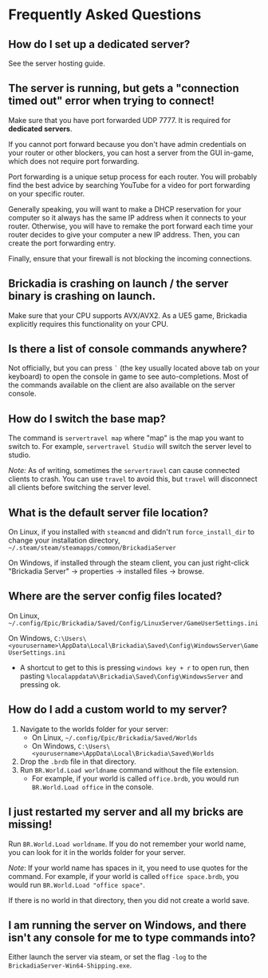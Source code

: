 # Frequently Asked Questions
## How do I set up a dedicated server?
See the server hosting guide.

## The server is running, but gets a "connection timed out" error when trying to connect!
Make sure that you have port forwarded UDP 7777. It is required for **dedicated servers**.

If you cannot port forward because you don't have admin credentials on your router or other blockers, you can host a server from the GUI in-game, which does not require port forwarding.

Port forwarding is a unique setup process for each router. You will probably find the best advice by searching YouTube for a video for port forwarding on your specific router.

Generally speaking, you will want to make a DHCP reservation for your computer so it always has the same IP address when it connects to your router. Otherwise, you will have to remake the
port forward each time your router decides to give your computer a new IP address. Then, you can create the port forwarding entry.

Finally, ensure that your firewall is not blocking the incoming connections.

## Brickadia is crashing on launch / the server binary is crashing on launch.
Make sure that your CPU supports AVX/AVX2. As a UE5 game, Brickadia explicitly requires this functionality on your CPU.

## Is there a list of console commands anywhere?
Not officially, but you can press `` ` `` (the key usually located above tab on your keyboard) to open the console in game to see auto-completions.
Most of the commands available on the client are also available on the server console.

## How do I switch the base map?
The command is `servertravel map` where "map" is the map you want to switch to. For example, `servertravel Studio` will switch the server level to studio.

*Note:* As of writing, sometimes the `servertravel` can cause connected clients to crash. You can use `travel` to avoid this, but `travel` will disconnect
all clients before switching the server level.

## What is the default server file location?
On Linux, if you installed with `steamcmd` and didn't run `force_install_dir` to change your installation directory, `~/.steam/steam/steamapps/common/BrickadiaServer`

On Windows, if installed through the steam client, you can just right-click "Brickadia Server" -> properties -> installed files -> browse.

## Where are the server config files located?
On Linux, `~/.config/Epic/Brickadia/Saved/Config/LinuxServer/GameUserSettings.ini`

On Windows, `C:\Users\<yourusername>\AppData\Local\Brickadia\Saved\Config\WindowsServer\GameUserSettings.ini`

- A shortcut to get to this is pressing `windows key + r` to open run, then pasting `%localappdata%\Brickadia\Saved\Config\WindowsServer` and pressing ok.

## How do I add a custom world to my server?
1. Navigate to the worlds folder for your server:
    - On Linux, `~/.config/Epic/Brickadia/Saved/Worlds`
    - On Windows, `C:\Users\<yourusername>\AppData\Local\Brickadia\Saved\Worlds`
2. Drop the `.brdb` file in that directory.
3. Run `BR.World.Load worldname` command without the file extension.
    - For example, if your world is called `office.brdb`, you would run `BR.World.Load office` in the console.

## I just restarted my server and all my bricks are missing!
Run `BR.World.Load worldname`. If you do not remember your world name, you can look for it in the worlds folder for your server.

*Note*: If your world name has spaces in it, you need to use quotes for the command.
For example, if your world is called `office space.brdb`, you would run `BR.World.Load "office space"`.

If there is no world in that directory, then you did not create a world save.

## I am running the server on Windows, and there isn't any console for me to type commands into?
Either launch the server via steam, or set the flag `-log` to the `BrickadiaServer-Win64-Shipping.exe`.
